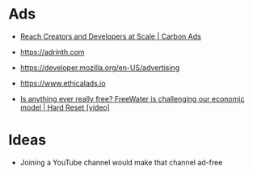 # Ads

- [Reach Creators and Developers at Scale | Carbon Ads](https://www.carbonads.net)
- https://adrinth.com
- https://developer.mozilla.org/en-US/advertising
- https://www.ethicalads.io

- [Is anything ever really free? FreeWater is challenging our economic model | Hard Reset [video]](https://www.youtube.com/watch?v=4_c906sKNRE)

# Ideas

- Joining a YouTube channel would make that channel ad-free

